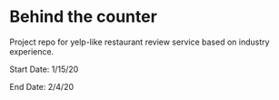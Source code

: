 # **Behind the counter**

Project repo for yelp-like restaurant review service based on industry experience. 

Start Date: 1/15/20

End Date: 2/4/20


